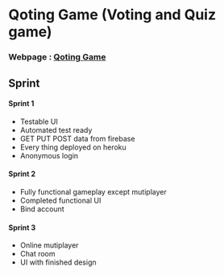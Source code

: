 # Qoting Game (Voting and Quiz game)
### Webpage : [Qoting Game](https://qoting-postgre.herokuapp.com/)

## Sprint
#### Sprint 1
- Testable UI
- Automated test ready
- GET PUT POST data from firebase
- Every thing deployed on heroku
- Anonymous login

#### Sprint 2
- Fully functional gameplay except mutiplayer
- Completed functional UI
- Bind account

#### Sprint 3
- Online mutiplayer
- Chat room
- UI with finished design
